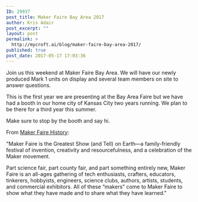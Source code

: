 ```yaml
---
ID: 29937
post_title: Maker Faire Bay Area 2017
author: Kris Adair
post_excerpt: ""
layout: post
permalink: >
  http://mycroft.ai/blog/maker-faire-bay-area-2017/
published: true
post_date: 2017-05-17 17:03:36
---
```

Join us this weekend at Maker Faire Bay Area. We will have our newly produced Mark 1 units on display and several team members on site to answer questions.

This is the first year we are presenting at the Bay Area Faire but we have had a booth in our home city of Kansas City two years running. We plan to be there for a third year this summer.

Make sure to stop by the booth and say hi.

From <a href="http://makerfaire.com/makerfairehistory/">Maker Faire History</a>:

"Maker Faire is the Greatest Show (and Tell) on Earth—a family-friendly festival of invention, creativity and resourcefulness, and a celebration of the Maker movement.

Part science fair, part county fair, and part something entirely new, Maker Faire is an all-ages gathering of tech enthusiasts, crafters, educators, tinkerers, hobbyists, engineers, science clubs, authors, artists, students, and commercial exhibitors. All of these “makers” come to Maker Faire to show what they have made and to share what they have learned."